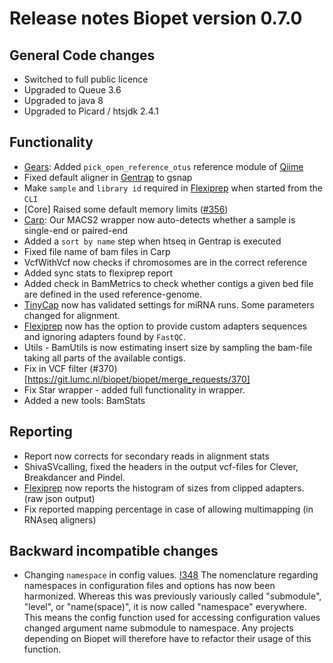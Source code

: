 # Release notes Biopet version 0.7.0

## General Code changes

* Switched to full public licence
* Upgraded to Queue 3.6
 * Upgraded to java 8
 * Upgraded to Picard / htsjdk 2.4.1

## Functionality

* [Gears](../pipelines/gears.md): Added `pick_open_reference_otus` reference module of [Qiime](http://qiime.org/)
* Fixed default aligner in [Gentrap](../pipelines/gentrap.md) to gsnap
* Make `sample` and `library id` required in [Flexiprep](../pipelines/flexiprep.md) when started from the `CLI`
* [Core] Raised some default memory limits ([#356](https://git.lumc.nl/biopet/biopet/issues/356))
* [Carp](../pipelines/carp.md): Our MACS2 wrapper now auto-detects whether a sample is single-end or paired-end
* Added a `sort by name` step when htseq in Gentrap is executed
* Fixed file name of bam files in Carp
* VcfWithVcf now checks if chromosomes are in the correct reference
* Added sync stats to flexiprep report
* Added check in BamMetrics to check whether contigs a given bed file are defined in the used reference-genome.
* [TinyCap](../pipelines/tinycap.md) now has validated settings for miRNA runs. Some parameters changed for alignment.
* [Flexiprep](../pipelines/flexiprep.md) now has the option to provide custom adapters sequences and ignoring adapters found by `FastQC`. 
* Utils - BamUtils is now estimating insert size by sampling the bam-file taking all parts of the available contigs.
* Fix in VCF filter (#370)[https://git.lumc.nl/biopet/biopet/merge_requests/370]
* Fix Star wrapper - added full functionality in wrapper.
* Added a new tools: BamStats

## Reporting

* Report now corrects for secondary reads in alignment stats
* ShivaSVcalling, fixed the headers in the output vcf-files for Clever, Breakdancer and Pindel.
* [Flexiprep](../pipelines/flexiprep.md) now reports the histogram of sizes from clipped adapters. (raw json output)
* Fix reported mapping percentage in case of allowing multimapping (in RNAseq aligners)

## Backward incompatible changes

* Changing `namespace` in config values. [!348](https://git.lumc.nl/biopet/biopet/merge_requests/348)
  The nomenclature regarding namespaces in configuration files and options has now been harmonized. Whereas this was previously variously called "submodule", "level", or "name(space)", it is now called "namespace" everywhere. This means the config function used for accessing configuration values changed argument name submodule to namespace. Any projects depending on Biopet will therefore have to refactor their usage of this function.
